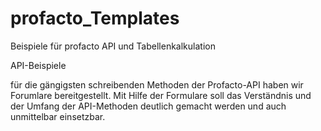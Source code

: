 # profacto_Templates

Beispiele für profacto API und Tabellenkalkulation

API-Beispiele

für die gängigsten schreibenden Methoden der Profacto-API haben wir Forumlare bereitgestellt. Mit Hilfe der Formulare soll das Verständnis und der Umfang der API-Methoden deutlich gemacht werden und auch unmittelbar einsetzbar.
